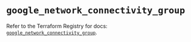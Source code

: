 # `google_network_connectivity_group`

Refer to the Terraform Registry for docs: [`google_network_connectivity_group`](https://registry.terraform.io/providers/hashicorp/google/6.49.3/docs/resources/network_connectivity_group).
